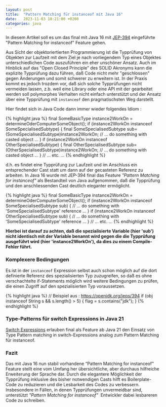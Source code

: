 ```yaml
---
layout: post
title:  "Pattern Matching für instanceof mit Java 16"
date:   2023-11-03 10:21:00 +0200
categories: java
---
```


In diesem Artikel soll es um das final mit Java 16 mit <a href="https://openjdk.org/jeps/394" target="_blank">JEP-394</a> eingeführte "Pattern Matching for instanceof" Feature gehen.

Aus Sicht der objektoriertierten Programmierung ist die Typprüfung von Objekten zur Laufzeit mit dem Ziel
je nach vorliegendem Typ eines Objektes unterschiedlichen Code auszuführen ein eher unschöner Ansatz.
Auch im Hinblick auf das "Open Closed Principle" des SOLID Akronyms kann die explizite Typprüfung 
dazu führen, daß Code nicht mehr "geschlossen" gegen Änderungen und somit schwerer zu erweitern ist.
In der Praxis kommt es jedoch trozdem vor, daß sich solche Typprüfungen nicht vermeiden lassen, z.b. 
weil eine Library oder eine API mit der gearbeitet werden soll polymorphes Verhalten nicht einfach unterstützt und
der Ansatz über eine Typprüfung mit `instanceof` den pragmatischsten Weg darstellt.

Hier findet sich in Java Code dann immer wieder folgendes Idiom :

{% highlight java %}
    final SomeBasicType instance2WorkOn = determineOderComputerSomeObject();
    if (instance2WorkOn instanceof SomeSpecialisedSubtype) {
        final SomeSpecialisedSubtype sub=(SomeSpecialisedSubtype)instance2WorkOn;
        // ... do something with casted object ...
    }
    if (instance2WorkOn instanceof OtherSpecialisedSubtype) {
        final OtherSpecialisedSubtype sub=(OtherSpecialisedSubtype)instance2WorkOn;
        // ... do something with casted object ...
    }
    // ... etc. ...
{% endhighlight %}

d.h. es findet eine Typprüfung zur Laufzeit und im Anschluss ein entsprechender Cast statt um dann
auf der gecasteten Referenz zu arbeiten.
In Java 16 wurde mit JEP-394 final das Feature *"Pattern Matching for instanceof"* als Bestandteil von Java aufgenommen,
daß die Typprüfung und den anschliessenden Cast deutlich eleganter ermöglicht. 

{% highlight java %}
    final SomeBasicType instance2WorkOn = determineOderComputerSomeObject();
    if (instance2WorkOn instanceof SomeSpecialisedSubtype sub) {
        // ... do something with 'SomeSpecialisedSubtype' reference ...
    }
    if (instance2WorkOn instanceof OtherSpecialisedSubtype sub) {
        // ... do something with 'SomeSpecialisedSubtype' reference ...
    }
    // ... etc. ...
{% endhighlight %}

**Hierbei ist darauf zu achten, daß die spezialisierte Variable (hier 'sub') nicht identisch mit der Variable benannt wird gegen die die Typprüfung
ausgeführt wird (hier 'instance2WorkOn'), da dies zu einem Compile-Fehler führt.**

### Komplexere Bedingungen

Es ist in der `instanceof` Expression selbst auch schon möglich auf die dort definierte Referenz des spezialisierten Typ
zuzugreifen, so daß es ohne verschachtelte if-Statements möglich wird weitere Bedingungen zu prüfen, die einen Zugriff auf
den spezialisierten Typ voraussetzen.

{% highlight java %}
    // Beispiel aus : https://openjdk.org/jeps/394
    if (obj instanceof String s && s.length() > 5) {
        flag = s.contains("jdk");
    }
{% endhighlight %}

### Type-Patterns für switch Expressions in Java 21

<a href="/java/2023/11/05/jep-361-switch-expressions.html">Switch Expressions</a> erlauben final als Feature ab Java 21 den Einsatz von 
Type Pattern matching in switch-Expressions analog zum Pattern Matching für instanceof.

### Fazit

Das mit Java 16 nun stabil vorhandene “Pattern Matching for instanceof” Feature stellt eine vom Umfang her übersichtliche, aber durchaus hilfreiche Erweiterung der Sprache dar.
Durch die elegantere Möglichkeit der Typprüfung inklusive des bisher notwendigen Casts hilft es Boilerplate-Code zu reduzieren und die Lesbarkeit des Codes zu verbessern. Insbesondere in Fällen, in denen Typprüfungen unvermeidbar sind, unterstützt *"Pattern Matching for instanceof"*  &nbsp;Entwickler dabei lesbareren Code zu schreiben.